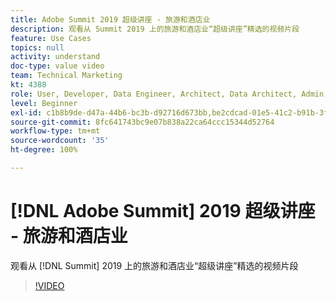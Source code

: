 ```yaml
---
title: Adobe Summit 2019 超级讲座 - 旅游和酒店业
description: 观看从 Summit 2019 上的旅游和酒店业“超级讲座”精选的视频片段
feature: Use Cases
topics: null
activity: understand
doc-type: value video
team: Technical Marketing
kt: 4388
role: User, Developer, Data Engineer, Architect, Data Architect, Admin, Leader
level: Beginner
exl-id: c1b8b9de-d47a-44b6-bc3b-d92716d673bb,be2cdcad-01e5-41c2-b91b-3feec9d17d50
source-git-commit: 8fc641743bc9e07b838a22ca64ccc15344d52764
workflow-type: tm+mt
source-wordcount: '35'
ht-degree: 100%

---
```


# [!DNL Adobe Summit] 2019 超级讲座 - 旅游和酒店业

观看从 [!DNL Summit] 2019 上的旅游和酒店业“超级讲座”精选的视频片段

>[!VIDEO](https://video.tv.adobe.com/v/31442/?quality=12&learn=on)
